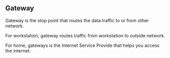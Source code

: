 ## Gateway ##

Gateway is the stop point that routes the data traffic to or from other network.     

For workstatoin, gateway routes traffic from workstation to outside network.   

For home, gateways is the Internet Service Provide that helps you access the internet.
